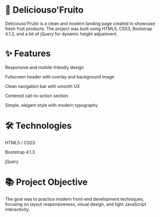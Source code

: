 
# 🍓 Deliciouso'Fruito
Deliciouso'Fruito is a clean and modern landing page created to showcase fresh fruit products.
The project was built using HTML5, CSS3, Bootstrap 4.1.3, and a bit of jQuery for dynamic height adjustment.

# ✨ Features
Responsive and mobile-friendly design

Fullscreen header with overlay and background image

Clean navigation bar with smooth UX

Centered call-to-action section

Simple, elegant style with modern typography

# 🛠️ Technologies
HTML5 / CSS3

Bootstrap 4.1.3

jQuery

# 📚 Project Objective
The goal was to practice modern front-end development techniques, focusing on layout responsiveness, visual design, and light JavaScript interactivity.

